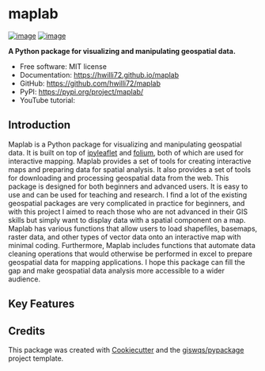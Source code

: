 # maplab


[![image](https://img.shields.io/pypi/v/maplab.svg)](https://pypi.python.org/pypi/maplab)
[![image](https://img.shields.io/conda/vn/conda-forge/maplab.svg)](https://anaconda.org/conda-forge/maplab)


**A Python package for visualizing and manipulating geospatial data.**


-   Free software: MIT license
-   Documentation: https://hwilli72.github.io/maplab
-   GitHub: https://github.com/hwilli72/maplab 
-   PyPI: https://pypi.org/project/maplab/
-   YouTube tutorial:
    

## Introduction

Maplab is a Python package for visualizing and manipulating geospatial data. It is built on top of [ipyleaflet](https://github.com/jupyter-widgets/ipyleaflet) and [folium](https://python-visualization.github.io/folium/), both of which are used for interactive mapping. Maplab provides a set of tools for creating interactive maps and preparing data for spatial analysis. It also provides a set of tools for downloading and processing geospatial data from the web. This package is designed for both beginners and advanced users. It is easy to use and can be used for teaching and research. I find a lot of the existing geospatial packages are very complicated in practice for beginners, and with this project I aimed to reach those who are not advanced in their GIS skills but simply want to display data with a spatial component on a map. Maplab has various functions that allow users to load shapefiles, basemaps, raster data, and other types of vector data onto an interactive map with minimal coding. Furthermore, Maplab includes functions that automate data cleaning operations that would otherwise be performed in excel to prepare geospatial data for mapping applications. I hope this package can fill the gap and make geospatial data analysis more accessible to a wider audience.

## Key Features


## Credits

This package was created with [Cookiecutter](https://github.com/cookiecutter/cookiecutter) and the [giswqs/pypackage](https://github.com/giswqs/pypackage) project template.
